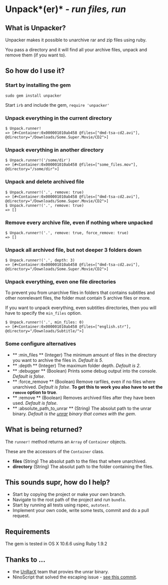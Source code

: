 # Unpack*(er)* - *run files, run*

## What is Unpacker?

Unpacker makes it possible to unarchive rar and zip files using ruby.

You pass a directory and it will find all your archive files, unpack and remove them (if you want to).

## So how do I use it?

### Start by installing the gem

    sudo gem install unpacker

Start `irb` and include the gem, `require 'unpacker'`

### Unpack everything in the current directory

    $ Unpack.runner!
    => [#<Container:0x000001010ab458 @files=["dmd-tsa-cd2.avi"], @directory="/Downloads/Some.Super.Movie/CD2">]

### Unpack everything in another directory

    $ Unpack.runner!('/some/dir')
    => [#<Container:0x000001010ab458 @files=["some_files.mov"], @directory="/some/dir">]

### Unpack and delete archived file

    $ Unpack.runner!('.', remove: true)
    => [#<Container:0x000001010ab458 @files=["dmd-tsa-cd2.avi"], @directory="/Downloads/Some.Super.Movie/CD2">]
    $ Unpack.runner!('.', remove: true)
    => []

### Remove every archive file, even if nothing where unpacked

    $ Unpack.runner!('.', remove: true, force_remove: true)
    => []
    
### Unpack all archived file, but not deeper 3 folders down
    
    $ Unpack.runner!('.', depth: 3)
    => [#<Container:0x000001010ab458 @files=["dmd-tsa-cd2.avi"], @directory="/Downloads/Some.Super.Movie/CD2">]
    
### Unpack everything, even one file directories

To prevent you from unarchive files in folders that contains subtitles and other nonrelevant files, the folder must contain 5 archive files or more.

If you want to unpack everything, even subtitles directories, then you will have to specify the `min_files` option.

    $ Unpack.runner!('.', min_files: 0)
    => [#<Container:0x000001010ab458 @files=["english.str"], @directory="/Downloads/Subtitle/">]

### Some configure alternatives

- ** :min_files ** (Integer) The minimum amount of files in the directory you want to archive the files in. *Default is 5*.
- ** :depth ** (Integer) The maximum folder depth. *Default is 2*.
- ** :debugger ** (Boolean) Prints some debug output into the console. *Default is false*.
- ** :force_remove ** (Boolean) Remove rarfiles, even if no files where unarchived. *Default is false*. **To get this to work you also have to set the `remove` option to true**.
- ** :remove ** (Boolean) Removes archived files after they have been used. *Default is false*.
- ** :absolute_path_to_unrar ** (String) The absolut path to the unrar binary. *Default is the [unrar](http://homepage.mac.com/pnoriega/unrar.html) binary that comes with the gem*.

## What is being returned?

The `runner!` method returns an `Array` of `Container` objects. 

These are the accessors of the `Container` class.

- **files** (String) The absolut path to the files that where unarchived.
- **directory** (String) The absolut path to the folder containing the files.

## This sounds supr, how do I help?

- Start by copying the project or make your own branch.
- Navigate to the root path of the project and run `bundle`.
- Start by running all tests using rspec, `autotest`.
- Implement your own code, write some tests, commit and do a pull request.

## Requirements

The gem is tested in OS X 10.6.6 using Ruby 1.9.2

## Thanks to ...

- the [UnRarX](http://homepage.mac.com/pnoriega/unrar.html) team that provies the unrar binary.
- NinoScript that solved the escaping issue - [see this commit](https://github.com/oleander/Unpacker/commit/dd7e46200a490c7af9fc5f770127291192a818f5).